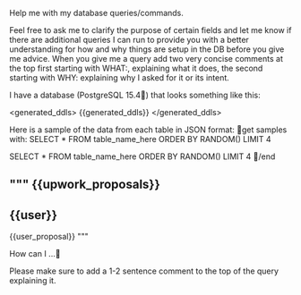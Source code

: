 <!-- Original FlashPaste name: Database Query Help w/ DDL Context -->
<!-- FlashPaste ID: 159 -->

Help me with my database queries/commands.

Feel free to ask me to clarify the purpose of certain fields and let me know if there are additional queries I can run to provide you with a better understanding for how and why things are setup in the DB before you give me advice. When you give me a query add two very concise comments at the top first starting with WHAT:, explaining what it does, the second starting with WHY: explaining why I asked for it or its intent.

I have a database (PostgreSQL 15.4🔴) that looks something like this:

<generated_ddls>
{{generated_ddls}}
</generated_ddls>

Here is a sample of the data from each table in JSON format:
🔴get samples with:
SELECT * FROM table_name_here
ORDER BY RANDOM()
LIMIT 4

SELECT * FROM table_name_here
ORDER BY RANDOM()
LIMIT 4
🔴/end

"""
{{upwork_proposals}}
---
{{user}}
---
{{user_proposal}}
"""

How can I ...🔴

Please make sure to add a 1-2 sentence comment to the top of the query explaining it.